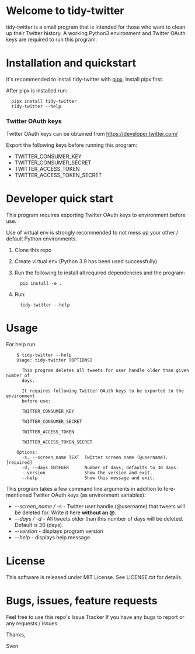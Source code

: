 # Welcome to tidy-twitter

tidy-twitter is a small program that is intended for those who want to clean up their Twitter history. A working Python3
environment and Twitter OAuth keys are required to run this program.

# Installation and quickstart

It's recommended to install tidy-twitter with [pipx](https://pypa.github.io/pipx/installation/). Install pipx first.

After pipx is installed run:

      pipx install tidy-twitter
      tidy-twitter --help

### Twitter OAuth keys

Twitter OAuth keys can be obtained from https://developer.twitter.com/

Export the following keys before running this program:

- TWITTER_CONSUMER_KEY
- TWITTER_CONSUMER_SECRET
- TWITTER_ACCESS_TOKEN
- TWITTER_ACCESS_TOKEN_SECRET

# Developer quick start

This program requires exporting Twitter OAuth keys to environment before use.

Use of virtual env is strongly recommended to not mess up your other / default Python environments.

1. Clone this repo
2. Create virtual env (Python 3.9 has been used successfully)
3. Run the following to install all required dependencies and the program:

         pip install -e .

4. Run:

         tidy-twitter --help

# Usage

For help run

        $ tidy-twitter --help
        Usage: tidy-twitter [OPTIONS]
        
          This program deletes all tweets for user handle older than given number of
          days.
        
          It requires following Twitter OAuth keys to be exported to the environment
          before use:
        
          TWITTER_CONSUMER_KEY
        
          TWITTER_CONSUMER_SECRET
        
          TWITTER_ACCESS_TOKEN
        
          TWITTER_ACCESS_TOKEN_SECRET
        
        Options:
          -s, --screen_name TEXT  Twitter screen name (@username).  [required]
          -d, --days INTEGER      Number of days, defaults to 30 days.
          --version               Show the version and exit.
          --help                  Show this message and exit.

This program takes a few command line arguments in addition to fore-mentioned Twitter OAuth keys (as environment
variables):

* *--screen_name / -s* - Twitter user handle (@username) that tweets will be deleted for. Write it here **without an @**.
* *--days / -d* - All tweets older than this number of days will be deleted. Default is 30 (days).
* *--version* - displays program version
* *--help* - displays help message

# License

This software is released under MIT License. See LICENSE.txt for details.

# Bugs, issues, feature requests

Feel free to use this repo's Issue Tracker If you have any bugs to report or any requests / issues.

Thanks,

Sven
